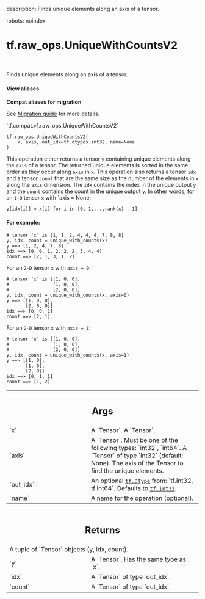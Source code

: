 description: Finds unique elements along an axis of a tensor.

robots: noindex

# tf.raw_ops.UniqueWithCountsV2

<!-- Insert buttons and diff -->

<table class="tfo-notebook-buttons tfo-api nocontent" align="left">

</table>



Finds unique elements along an axis of a tensor.

<section class="expandable">
  <h4 class="showalways">View aliases</h4>
  <p>
<b>Compat aliases for migration</b>
<p>See
<a href="https://www.tensorflow.org/guide/migrate">Migration guide</a> for
more details.</p>
<p>`tf.compat.v1.raw_ops.UniqueWithCountsV2`</p>
</p>
</section>

<pre class="devsite-click-to-copy prettyprint lang-py tfo-signature-link">
<code>tf.raw_ops.UniqueWithCountsV2(
    x, axis, out_idx=tf.dtypes.int32, name=None
)
</code></pre>



<!-- Placeholder for "Used in" -->

This operation either returns a tensor `y` containing unique elements
along the `axis` of a tensor. The returned unique elements is sorted
in the same order as they occur along `axis` in `x`.
This operation also returns a tensor `idx` and a tensor `count`
that are the same size as the number of the elements in `x` along the
`axis` dimension. The `idx` contains the index in the unique output `y`
and the `count` contains the count in the unique output `y`.
In other words, for an `1-D` tensor `x` with `axis = None:

`y[idx[i]] = x[i] for i in [0, 1,...,rank(x) - 1]`

#### For example:



```
# tensor 'x' is [1, 1, 2, 4, 4, 4, 7, 8, 8]
y, idx, count = unique_with_counts(x)
y ==> [1, 2, 4, 7, 8]
idx ==> [0, 0, 1, 2, 2, 2, 3, 4, 4]
count ==> [2, 1, 3, 1, 2]
```

For an `2-D` tensor `x` with `axis = 0`:

```
# tensor 'x' is [[1, 0, 0],
#                [1, 0, 0],
#                [2, 0, 0]]
y, idx, count = unique_with_counts(x, axis=0)
y ==> [[1, 0, 0],
       [2, 0, 0]]
idx ==> [0, 0, 1]
count ==> [2, 1]
```

For an `2-D` tensor `x` with `axis = 1`:

```
# tensor 'x' is [[1, 0, 0],
#                [1, 0, 0],
#                [2, 0, 0]]
y, idx, count = unique_with_counts(x, axis=1)
y ==> [[1, 0],
       [1, 0],
       [2, 0]]
idx ==> [0, 1, 1]
count ==> [1, 2]
```

<!-- Tabular view -->
 <table class="responsive fixed orange">
<colgroup><col width="214px"><col></colgroup>
<tr><th colspan="2"><h2 class="add-link">Args</h2></th></tr>

<tr>
<td>
`x`
</td>
<td>
A `Tensor`. A `Tensor`.
</td>
</tr><tr>
<td>
`axis`
</td>
<td>
A `Tensor`. Must be one of the following types: `int32`, `int64`.
A `Tensor` of type `int32` (default: None). The axis of the Tensor to
find the unique elements.
</td>
</tr><tr>
<td>
`out_idx`
</td>
<td>
An optional <a href="../../tf/dtypes/DType.md"><code>tf.DType</code></a> from: `tf.int32, tf.int64`. Defaults to <a href="../../tf.md#int32"><code>tf.int32</code></a>.
</td>
</tr><tr>
<td>
`name`
</td>
<td>
A name for the operation (optional).
</td>
</tr>
</table>



<!-- Tabular view -->
 <table class="responsive fixed orange">
<colgroup><col width="214px"><col></colgroup>
<tr><th colspan="2"><h2 class="add-link">Returns</h2></th></tr>
<tr class="alt">
<td colspan="2">
A tuple of `Tensor` objects (y, idx, count).
</td>
</tr>
<tr>
<td>
`y`
</td>
<td>
A `Tensor`. Has the same type as `x`.
</td>
</tr><tr>
<td>
`idx`
</td>
<td>
A `Tensor` of type `out_idx`.
</td>
</tr><tr>
<td>
`count`
</td>
<td>
A `Tensor` of type `out_idx`.
</td>
</tr>
</table>


